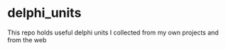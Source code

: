 # delphi_units
This repo holds useful delphi units I collected from my own projects and from the web
